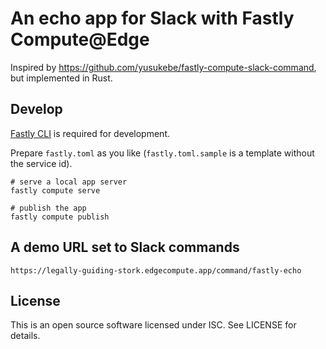 # An echo app for Slack with Fastly Compute@Edge

Inspired by https://github.com/yusukebe/fastly-compute-slack-command, but implemented in Rust.

## Develop

[Fastly CLI](https://developer.fastly.com/reference/cli/) is required for development.

Prepare `fastly.toml` as you like (`fastly.toml.sample` is a template without the service id).

```shell-session
# serve a local app server
fastly compute serve

# publish the app
fastly compute publish
```

## A demo URL set to Slack commands

```
https://legally-guiding-stork.edgecompute.app/command/fastly-echo
```

## License

This is an open source software licensed under ISC. See LICENSE for details.
